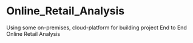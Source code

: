 # Online_Retail_Analysis
Using some on-premises, cloud-platform for building project End to End Online Retail Analysis
